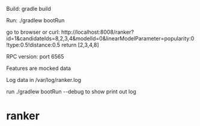 Build:
gradle build


Run:
./gradlew bootRun

go to browser or curl:
http://localhost:8008/ranker?id=1&candidateIds=8,2,3,4&modelId=0&linearModelParameter=popularity:0!type:0.5!distance:0.5
return
[2,3,4,8]

RPC version:
port 6565

Features are mocked data

Log data in /var/log/ranker.log

run ./gradlew bootRun --debug to show print out log

# ranker
